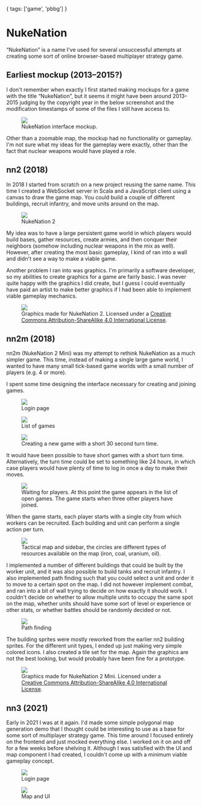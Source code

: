 {
  tags: ['game', 'pbbg']
}
# NukeNation

&ldquo;NukeNation&rdquo; is a name I've used for several unsuccessful attempts at creating some sort of online browser-based multiplayer strategy game.


## Earliest mockup (2013–2015?)

I don't remember when exactly I first started making mockups for a game with the title &ldquo;NukeNation&rdquo;, but it seems it might have been around 2013–2015 judging by the copyright year in the below screenshot and the modification timestamps of some of the files I still have access to.

<figure>
<img src="../../images/nukenation/nukenation.png" />
<figcaption>NukeNation interface mockup.</figcaption>
</figure>

Other than a  zoomable map, the mockup had no functionality or gameplay. I'm not sure what my ideas for the gameplay were exactly, other than the fact that nuclear weapons would have played a role.


## nn2 (2018)

In 2018 I started from scratch on a new project reusing the same name. This time I created a WebSocket server in Scala and a JavaScript client using a canvas to draw the game map. You could build a couple of different buildings, recruit infantry, and move units around on the map.

<figure>
<img src="../../images/nukenation/nn2.png" />
<figcaption>NukeNation 2</figcaption>
</figure>

My idea was to have a large persistent game world in which players would build bases, gather resources, create armies, and then conquer their neighbors (somehow including nuclear weapons in the mix as well). However, after creating the most basic gameplay, I kind of ran into a wall and didn't see a way to make a viable game.

Another problem I ran into was graphics. I'm primarily a software developer, so my abilities to create graphics for a game are fairly basic. I was never quite happy with the graphics I did create, but I guess I could eventually have paid an artist to make better graphics if I had been able to implement viable gameplay mechanics.

<figure>
<img src="../../images/nukenation/nn2sprites.png" />
<figcaption>Graphics made for NukeNation 2. Licensed under a <a rel="license" href="http://creativecommons.org/licenses/by-sa/4.0/">Creative Commons Attribution-ShareAlike 4.0 International License</a>.</figcaption>
</figure>

## nn2m (2018)

nn2m (NukeNation 2 Mini) was my attempt to rethink NukeNation as a much simpler game. This time, instead of making a single large game world, I wanted to have many small tick-based game worlds with a small number of players (e.g. 4 or more).

I spent some time designing the interface necessary for creating and joining games.

<figure>
<img src="../../images/nukenation/nn2m1.png" />
<figcaption>Login page</figcaption>
</figure>

<figure>
<img src="../../images/nukenation/nn2m4.png" />
<figcaption>List of games</figcaption>
</figure>

<figure>
<img src="../../images/nukenation/nn2m5.png" />
<figcaption>Creating a new game with a short 30 second turn time.</figcaption>
</figure>

It would have been possible to have short games with a short turn time. Alternatively, the turn time could be set to something like 24 hours, in which case players would have plenty of time to log in once a day to make their moves.

<figure>
<img src="../../images/nukenation/nn2m6.png" />
<figcaption>Waiting for players. At this point the game appears in the list of open games. The game starts when three other players have joined.</figcaption>
</figure>

When the game starts, each player starts with a single city from which workers can be recruited. Each building and unit can perform a single action per turn.

<figure>
<img src="../../images/nukenation/nn2m2.png" />
<figcaption>Tactical map and sidebar, the circles are different types of resources available on the map (iron, coal, uranium, oil).</figcaption>
</figure>

I implemented a number of different buildings that could be built by the worker unit, and it was also possible to build tanks and recruit infantry. I also implemented path finding such that you could select a unit and order it to move to a certain spot on the map. I did not however implement combat, and ran into a bit of wall trying to decide on how exactly it should work. I couldn't decide on whether to allow multiple units to occupy the same spot on the map, whether units should have some sort of level or experience or other stats, or whether battles should be randomly decided or not.

<figure>
<img src="../../images/nukenation/nn2m3.png" />
<figcaption>Path finding</figcaption>
</figure>

The building sprites were mostly reworked from the earlier nn2 building sprites. For the different unit types, I ended up just making very simple colored icons. I also created a tile set for the map. Again the graphics are not the best looking, but would probably have been fine for a prototype.

<figure>
<img src="../../images/nukenation/nn2msprites.png" />
<figcaption>Graphics made for NukeNation 2 Mini. Licensed under a <a rel="license" href="http://creativecommons.org/licenses/by-sa/4.0/">Creative Commons Attribution-ShareAlike 4.0 International License</a>.</figcaption>
</figure>

## nn3 (2021)

Early in 2021 I was at it again. I'd made some simple polygonal map generation demo that I thought could be interesting to use as a base for some sort of multiplayer strategy game. This time around I focused entirely on the frontend and just mocked everything else. I worked on it on and off for a few weeks before shelving it. Although I was satisfied with the UI and map component I had created, I couldn't come up with a minimum viable gameplay concept.

<figure>
<img src="../../images/nukenation/nn3login.png" />
<figcaption>Login page</figcaption>
</figure>

<figure>
<img src="../../images/nukenation/nn3.png" />
<figcaption>Map and UI</figcaption>
</figure>
